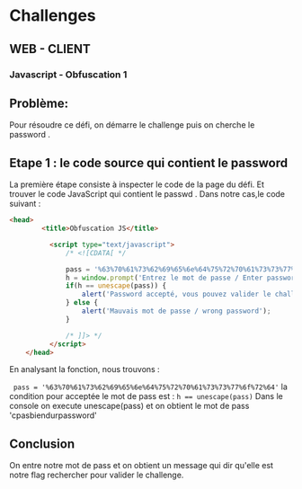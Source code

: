 # Challenges

## WEB - CLIENT

### Javascript - Obfuscation 1

## Problème:

Pour résoudre ce défi, on démarre le challenge puis on cherche le password .

## Etape 1 :  le code source qui contient le password
La première étape consiste à inspecter le code de la page du défi. Et trouver le code JavaScript qui contient le passwd . Dans notre cas,le code suivant :

```html
<head>
        <title>Obfuscation JS</title>

          <script type="text/javascript">
              /* <![CDATA[ */

              pass = '%63%70%61%73%62%69%65%6e%64%75%72%70%61%73%73%77%6f%72%64';
              h = window.prompt('Entrez le mot de passe / Enter password');
              if(h == unescape(pass)) {
                  alert('Password accepté, vous pouvez valider le challenge avec ce mot de passe.\nYou an validate the challenge using this pass.');
              } else {
                  alert('Mauvais mot de passe / wrong password');
              }

              /* ]]> */
          </script>
    </head>

```
En analysant la fonction, nous trouvons  :

` pass = '%63%70%61%73%62%69%65%6e%64%75%72%70%61%73%73%77%6f%72%64'`
la condition pour acceptée le mot de pass est :
`h == unescape(pass)`
Dans le console on execute unescape(pass) et on obtient le mot de pass 'cpasbiendurpassword'



## Conclusion
On entre notre mot de pass et on obtient un message qui dir qu'elle est notre flag rechercher pour valider le challenge.
